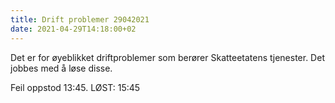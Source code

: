 ```yaml
---
title: Drift problemer 29042021
date: 2021-04-29T14:18:00+02
---
```

Det er for øyeblikket driftproblemer som berører Skatteetatens tjenester.  Det jobbes med å løse disse.  
 
Feil oppstod 13:45. 
LØST: 15:45
